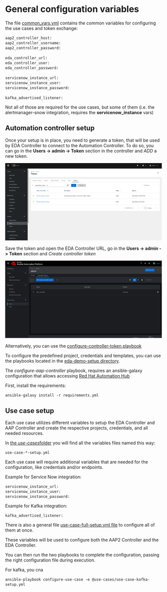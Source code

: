# General configuration variables

The file [common_vars.yml](./vars/common_vars.yml) contains the common variables for configuring the use cases and token exchange:

    aap2_controller_host:
    aap2_controller_username:
    aap2_controller_password:

    eda_controller_url:
    eda_controller_user:
    eda_controller_password:

    servicenow_instance_url:
    servicenow_instance_user:
    servicenow_instance_password:

    kafka_advertised_listener:

Not all of those are required for the use cases, but some of them (i.e. the alertmanager-snow integration, requires the **servicenow_instance** vars)

## Automation controller setup

Once your setup is in place, you need to generate a token, that will be used by EDA Controller to connect to the Automation Controller. To do so, you can go in the **Users -> admin -> Token** section in the controller and _ADD_ a new token.

![](../assets/aap2_user_token.png)

Save the token and open the EDA Controller URL, go in the **Users -> admin -> Token** section and _Create controller token_

![](../assets/eda_user_token.png)

Alternatively, you can use the [configure-controller-token playbook](./configure-controller-token.yml)

To configure the predefined project, credentials and templates, you can use the playbooks located in the [eda-demo-setup directory](./).

The _configure-aap-controller_ playbook, requires an ansible-galaxy configuration that allows accessing [Red Hat Automation Hub](https://access.redhat.com/documentation/en-us/red_hat_ansible_automation_platform/2.4/html-single/getting_started_with_automation_hub/index)

First, install the requirements:

    ansible-galaxy install -r requirements.yml

## Use case setup

Each use case utilizes different variables to setup the EDA Controller and AAP Controller and create the respective projects, credentials, and all needed resources.

In [the *use-cases*folder](./use-cases) you will find all the variables files named this way:

    use-case-*-setup.yml

Each use case will require additional variables that are needed for the configuration, like credentials and/or endpoints.

Example for Service Now integration:

    servicenow_instance_url:
    servicenow_instance_user:
    servicenow_instance_password:

Example for Kafka integration:

    kafka_advertised_listener:

There is also a general file [use-case-full-setup.yml file](./vars/use-case-full-setup.yml) to configure all of them at once.

These variables will be used to configure both the AAP2 Controller and the EDA Controller.

You can then run the two playbooks to complete the configuration, passing the right configuration file during execution.

For kafka, you cna

    ansible-playbook configure-use-case -e @use-cases/use-case-kafka-setup.yml
